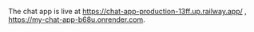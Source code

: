 The chat app is live at https://chat-app-production-13ff.up.railway.app/ , https://my-chat-app-b68u.onrender.com.
